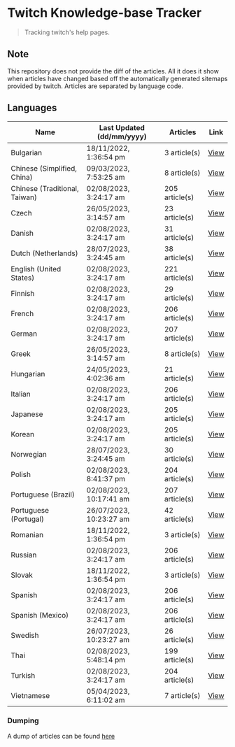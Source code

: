 # Twitch Knowledge-base Tracker
> Tracking twitch's help pages. 

## Note
This repository does not provide the diff of the articles. All it does it show when articles have changed based
off the automatically generated sitemaps provided by twitch. Articles are separated by language code.

## Languages

| Name                          | Last Updated (dd/mm/yyyy) | Articles       | Link                   |
|-------------------------------|---------------------------|----------------|------------------------|
| Bulgarian                     | 18/11/2022, 1:36:54 pm    | 3 article(s)   | [View](docs/bg.md)     |
| Chinese (Simplified, China)   | 09/03/2023, 7:53:25 am    | 8 article(s)   | [View](docs/zh_CN.md)  |
| Chinese (Traditional, Taiwan) | 02/08/2023, 3:24:17 am    | 205 article(s) | [View](docs/zh_TW.md)  |
| Czech                         | 26/05/2023, 3:14:57 am    | 23 article(s)  | [View](docs/cs.md)     |
| Danish                        | 02/08/2023, 3:24:17 am    | 31 article(s)  | [View](docs/da.md)     |
| Dutch (Netherlands)           | 28/07/2023, 3:24:45 am    | 38 article(s)  | [View](docs/nl_NL.md)  |
| English (United States)       | 02/08/2023, 3:24:17 am    | 221 article(s) | [View](docs/en_US.md)  |
| Finnish                       | 02/08/2023, 3:24:17 am    | 29 article(s)  | [View](docs/fi.md)     |
| French                        | 02/08/2023, 3:24:17 am    | 206 article(s) | [View](docs/fr.md)     |
| German                        | 02/08/2023, 3:24:17 am    | 207 article(s) | [View](docs/de.md)     |
| Greek                         | 26/05/2023, 3:14:57 am    | 8 article(s)   | [View](docs/el.md)     |
| Hungarian                     | 24/05/2023, 4:02:36 am    | 21 article(s)  | [View](docs/hu.md)     |
| Italian                       | 02/08/2023, 3:24:17 am    | 206 article(s) | [View](docs/it.md)     |
| Japanese                      | 02/08/2023, 3:24:17 am    | 205 article(s) | [View](docs/ja.md)     |
| Korean                        | 02/08/2023, 3:24:17 am    | 205 article(s) | [View](docs/ko.md)     |
| Norwegian                     | 28/07/2023, 3:24:45 am    | 30 article(s)  | [View](docs/no.md)     |
| Polish                        | 02/08/2023, 8:41:37 pm    | 204 article(s) | [View](docs/pl.md)     |
| Portuguese (Brazil)           | 02/08/2023, 10:17:41 am   | 207 article(s) | [View](docs/pt_BR.md)  |
| Portuguese (Portugal)         | 26/07/2023, 10:23:27 am   | 42 article(s)  | [View](docs/pt_PT.md)  |
| Romanian                      | 18/11/2022, 1:36:54 pm    | 3 article(s)   | [View](docs/ro.md)     |
| Russian                       | 02/08/2023, 3:24:17 am    | 206 article(s) | [View](docs/ru.md)     |
| Slovak                        | 18/11/2022, 1:36:54 pm    | 3 article(s)   | [View](docs/sk.md)     |
| Spanish                       | 02/08/2023, 3:24:17 am    | 206 article(s) | [View](docs/es.md)     |
| Spanish (Mexico)              | 02/08/2023, 3:24:17 am    | 206 article(s) | [View](docs/es_MX.md)  |
| Swedish                       | 26/07/2023, 10:23:27 am   | 26 article(s)  | [View](docs/sv.md)     |
| Thai                          | 02/08/2023, 5:48:14 pm    | 199 article(s) | [View](docs/th.md)     |
| Turkish                       | 02/08/2023, 3:24:17 am    | 204 article(s) | [View](docs/tr.md)     |
| Vietnamese                    | 05/04/2023, 6:11:02 am    | 7 article(s)   | [View](docs/vi.md)     |

### Dumping
A dump of articles can be found [here](docs/RAW.md)